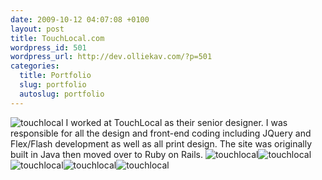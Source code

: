 ```yaml
--- 
date: 2009-10-12 04:07:08 +0100
layout: post
title: TouchLocal.com
wordpress_id: 501
wordpress_url: http://dev.olliekav.com/?p=501
categories: 
  title: Portfolio
  slug: portfolio
  autoslug: portfolio
---
```

![touchlocal](http://www.olliekav.com/wp-content/uploads/touchlocal.jpg "touchlocal")
I worked at TouchLocal as their senior designer. I was responsible for all the design and front-end coding including JQuery and Flex/Flash development as well as all print design. The site was originally built in Java then moved over to Ruby on Rails.
![touchlocal](http://www.olliekav.com/wp-content/uploads/touchlocal-one.jpg "touchlocal-one")![touchlocal](http://www.olliekav.com/wp-content/uploads/touchlocal-two.jpg "touchlocal-two")![touchlocal](http://www.olliekav.com/wp-content/uploads/touchlocal-three.jpg "touchlocal-three")![touchlocal](http://www.olliekav.com/wp-content/uploads/touchlocal-four.jpg "touchlocal-four")![touchlocal](http://www.olliekav.com/wp-content/uploads/touchlocal-five.jpg "touchlocal-five")
